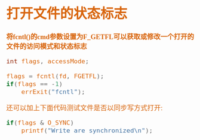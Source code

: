 <font size=4 color=#D8650D face="微软雅黑">

# 打开文件的状态标志

**将fcntl()的cmd参数设置为F_GETFL可以获取或修改一个打开的文件的访问模式和状态标志**

```c
int flags, accessMode;

flags = fcntl(fd, FGETFL);
if(flags == -1)
	errExit("fcntl");
```

还可以加上下面代码测试文件是否以同步写方式打开:

```c
if(flags & O_SYNC)
	printf("Write are synchronized\n");
```

